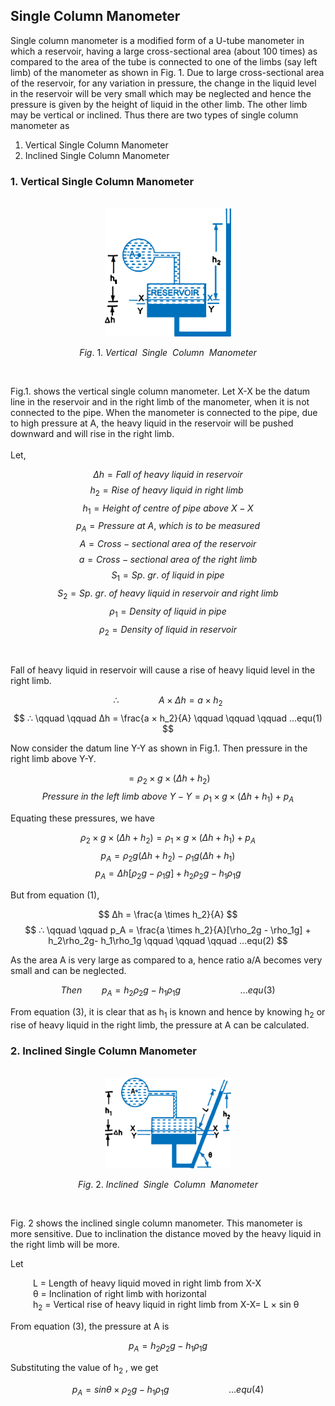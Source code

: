 
<h2>Single Column Manometer</h2>

<p>Single column manometer is a modified form of a U-tube manometer in which a reservoir, having a large cross-sectional area (about 100 times) as compared to the area of the tube is connected to one of the limbs (say left limb) of the manometer as shown in Fig. 1. Due to large cross-sectional area of the reservoir, for any variation in pressure, the change in the liquid level in the reservoir will be very small which may be neglected and hence the pressure is given by the height of liquid in the other limb. The other limb may be vertical or inclined. Thus there are two types of single column manometer as
   <ol>
      <li>Vertical Single Column Manometer</li>
      <li>Inclined Single Column Manometer</li>
   </ol>
</p>

<h3> 1. Vertical Single Column Manometer</h3>
<br>

<img src="./images/VerticalSingleColumnManometer.png"  style="width:40%; margin-left:30%;" >

$$ Fig.\ 1.\ Vertical\ \ Single\ \ Column\ \ Manometer  $$

<br>
<p>Fig.1. shows the vertical single column manometer. Let X-X be the datum line in the reservoir and in the right limb of the manometer, when it is not connected to the pipe. When the manometer is connected to the pipe, due to high pressure at A, the heavy liquid in the reservoir will be pushed downward and will rise in the right limb.<br> <br>
Let,</p>

$$Δh = Fall\ of\ heavy\ liquid\ in\ reservoir $$
$$ h_2 = Rise\ of\ heavy\ liquid\ in\ right\ limb\ $$
$$ h_1 = Height\ of\ centre\ of\ pipe\ above\ X-X $$
$$ p_A = Pressure\ at\ A,\ which\ is\ to\ be\ measured $$
$$ A = Cross-sectional\ area\ of\ the\ reservoir $$
$$ a = Cross-sectional\ area\ of\ the\ right\ limb $$
$$S_1 = Sp.\ gr.\ of\ liquid\ in\ pipe$$
$$ S_2 = Sp.\ gr.\ of\ heavy\ liquid\ in\ reservoir\ and\ right\ limb $$
$$ \rho_1 = Density\ of\ liquid\ in\ pipe $$
$$ \rho_2 = Density\ of\ liquid\ in\ reservoir $$

<br>

<p>Fall of heavy liquid in reservoir will cause a rise of heavy liquid level in the right limb.</p>

$$ ∴ \qquad \qquad A × Δh = a × h_2 $$
$$ ∴ \qquad \qquad Δh = \frac{a × h_2}{A} \qquad \qquad \qquad ...equ(1) $$

<p>Now consider the datum line Y-Y as shown in Fig.1. Then pressure in the right limb above Y-Y.</p>

$$ = \rho_2 × g × (Δh + h_2) $$
$$ Pressure\ in\ the\ left\ limb\ above\ Y-Y = \rho_1 × g × (Δh + h_1) + p_A $$

<p>Equating these pressures, we have</p>

$$\rho_2 × g × (Δh + h_2) = \rho_1 × g × (Δh + h_1) + p_A$$
$$ p_A = \rho_2g(Δh + h_2) - \rho_1g(Δh + h_1) $$
$$ p_A = Δh[\rho_2g - \rho_1g] + h_2\rho_2g - h_1\rho_1g $$

<p>But from equation (1),</p>

$$ Δh = \frac{a \times h_2}{A} $$
$$ ∴ \qquad \qquad p_A = \frac{a \times h_2}{A}[\rho_2g - \rho_1g] + h_2\rho_2g- h_1\rho_1g \qquad \qquad \qquad ...equ(2) $$

<p>As the area A is very large as compared to a, hence ratio a/A becomes very small and can be neglected.</p>

$$ Then \qquad p_A = h_2\rho_2g  - h_1\rho_1g \qquad \qquad \qquad ...equ(3) $$

<p>From equation (3), it is clear that as h<sub>1</sub> is known and hence by knowing h<sub>2</sub> or rise of heavy liquid in the right limb, the pressure at A can be calculated.</p>

<h3> 2. Inclined Single Column Manometer</h3>
<br>

<img src="./images/InclinedSingleColumn.png" style="width:40%; margin-left:30%;" >

$$ Fig.\ 2.\ Inclined\ \ Single\ \ Column\ \ Manometer  $$

<br>

<p>Fig. 2 shows the inclined single column manometer. This manometer is more sensitive. Due to inclination the distance moved by the heavy liquid in the right limb will be more.</p>

<p>Let</p>
<p>
&emsp; &emsp; L = Length of heavy liquid moved in right limb from X-X 
<br>
&emsp; &emsp; &theta; = Inclination of right limb with horizontal
<br>
&emsp; &emsp; h<sub>2</sub> = Vertical rise of heavy liquid in right limb from X-X= L &times; sin &theta;
</p>


<p>From equation (3), the pressure at A is</p>

$$ p_A = h_2\rho_2g - h_1\rho_1g $$

<p>Substituting the value of h<sub>2</sub> , we get</p>

$$p_A = sin θ × \rho_2g - h_1\rho_1g \qquad \qquad \qquad ...equ(4)$$